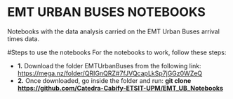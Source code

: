 # EMT URBAN BUSES NOTEBOOKS 
Notebooks with the data analysis carried on the EMT Urban Buses arrival times data.

#Steps to use the notebooks
For the notebooks to work, follow these steps:

* **1.** Download the folder EMTUrbanBuses from the following link: https://mega.nz/folder/QRIGnQRZ#7fJVQcapLkSp7jGGz0WZeQ
* **2.** Once downloaded, go inside the folder and run: **git clone https://github.com/Catedra-Cabify-ETSIT-UPM/EMT_UB_Notebooks**


